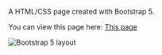 A HTML/CSS page created with Bootstrap 5.

You can view this page here: [This page](https://alexandramuresan.ro/bootstrap1/)

![Bootstrap 5 layout](https://alexandramuresan.ro/bootstrap1/capture-done.png)
